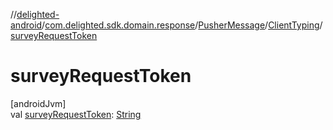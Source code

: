 //[delighted-android](../../../../index.md)/[com.delighted.sdk.domain.response](../../index.md)/[PusherMessage](../index.md)/[ClientTyping](index.md)/[surveyRequestToken](survey-request-token.md)

# surveyRequestToken

[androidJvm]\
val [surveyRequestToken](survey-request-token.md): [String](https://kotlinlang.org/api/latest/jvm/stdlib/kotlin/-string/index.html)
